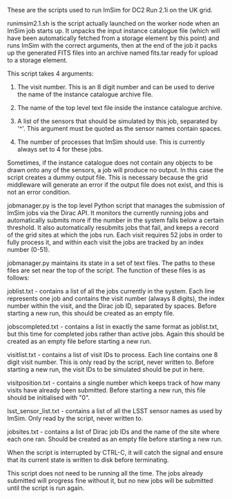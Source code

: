 These are the scripts used to run ImSim for DC2 Run 2.1i on the UK grid.

runimsim2.1.sh is the script actually launched on the worker node when an ImSim job starts up. It unpacks the input instance catalogue file (which will have been automatically fetched from a storage element by this point) and runs ImSim with the correct arguments, then at the end of the job it packs up the generated FITS files into an archive named fits.tar ready for upload to a storage element.

This script takes 4 arguments:

 1. The visit number. This is an 8 digit number and can be used to derive the name of the instance catalogue archive file.

 2. The name of the top level text file inside the instance catalogue archive.

 3. A list of the sensors that should be simulated by this job, separated by '^'. This argument must be quoted as the sensor names contain spaces.

 4. The number of processes that ImSim should use. This is currently always set to 4 for these jobs.

Sometimes, if the instance catalogue does not contain any objects to be drawn onto any of the sensors, a job will produce no output. In this case the script creates a dummy output file. This is necessary because the grid middleware will generate an error if the output file does not exist, and this is not an error condition.


jobmanager.py is the top level Python script that manages the submission of ImSim jobs via the Dirac API. It monitors the currently running jobs and automatically submits more if the number in the system falls below a certain threshold. It also automatically resubmits jobs that fail, and keeps a record of the grid sites at which the jobs run. Each visit requires 52 jobs in order to fully process it, and within each visit the jobs are tracked by an index number (0-51).

jobmanager.py maintains its state in a set of text files. The paths to these files are set near the top of the script. The function of these files is as follows:

 joblist.txt - contains a list of all the jobs currently in the system. Each line represents one job and contains the visit number (always 8 digits), the index number within the visit, and the Dirac job ID, separated by spaces. Before starting a new run, this should be created as an empty file.
 
 jobscompleted.txt - contains a list in exactly the same format as joblist.txt, but this time for completed jobs rather than active jobs. Again this should be created as an empty file before starting a new run.
 
 visitlist.txt - contains a list of visit IDs to process. Each line contains one 8 digit visit number. This is only read by the script, never written to. Before starting a new run, the visit IDs to be simulated should be put in here.
 
 visitposition.txt - contains a single number which keeps track of how many visits have already been submitted. Before starting a new run, this file should be initialised with "0".
 
 lsst_sensor_list.txt - contains a list of all the LSST sensor names as used by ImSim. Only read by the script, never written to.
 
 jobsites.txt - contains a list of Dirac job IDs and the name of the site where each one ran. Should be created as an empty file before starting a new run.

When the script is interrupted by CTRL-C, it will catch the signal and ensure that its current state is written to disk before terminating.

This script does not need to be running all the time. The jobs already submitted will progress fine without it, but no new jobs will be submitted until the script is run again.

